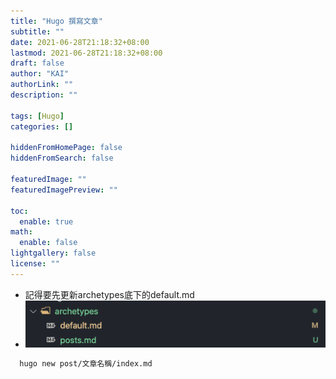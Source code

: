 ```yaml
---
title: "Hugo 撰寫文章"
subtitle: ""
date: 2021-06-28T21:18:32+08:00
lastmod: 2021-06-28T21:18:32+08:00
draft: false
author: "KAI"
authorLink: ""
description: ""

tags: [Hugo]
categories: []

hiddenFromHomePage: false
hiddenFromSearch: false

featuredImage: ""
featuredImagePreview: ""

toc:
  enable: true
math:
  enable: false
lightgallery: false
license: ""
---
```


<!--more-->

- 記得要先更新archetypes底下的default.md
- ![photo1](./photo1.png)

```bash
  hugo new post/文章名稱/index.md